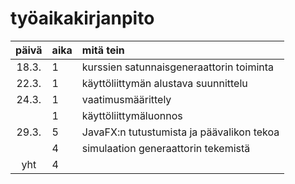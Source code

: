 # työaikakirjanpito

| päivä | aika	| mitä tein  					|
| :----:|:------| :-----					|
| 18.3.	| 1	| kurssien satunnaisgeneraattorin toiminta 	|	
| 22.3. | 1	| käyttöliittymän alustava suunnittelu 		|
| 24.3. | 1	| vaatimusmäärittely 				|
|	| 1	| käyttöliittymäluonnos 			|
| 29.3.	| 5	| JavaFX:n tutustumista ja päävalikon tekoa	|
|	| 4	| simulaation generaattorin tekemistä		|
| yht   | 4	|						| 
